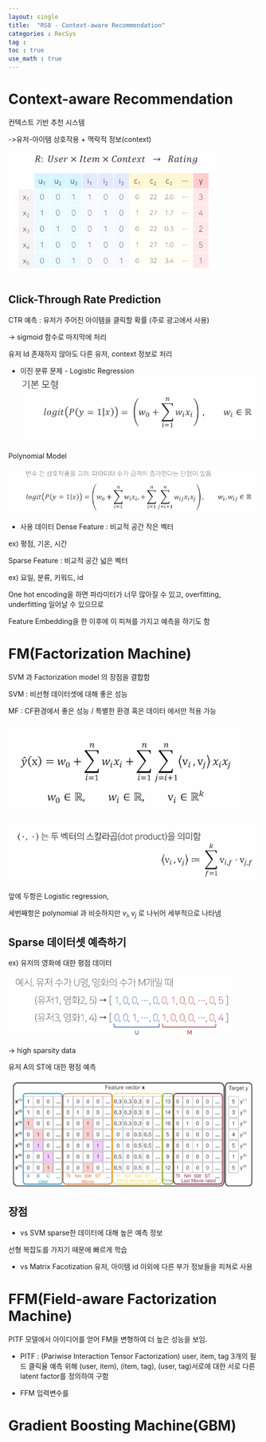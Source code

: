 ```yaml
---
layout: single
title:  "RS8 - Context-aware Recommendation"
categories : RecSys
tag : 
toc : true
use_math : true
---
```


# Context-aware Recommendation
컨텍스트 기반 추천 시스템

->유저-아이템 상호작용 + 맥락적 정보(context)

![image-20221015190055413](/images/2022-10-15-RecSys8/image-20221015190055413.png)


## Click-Through Rate Prediction
CTR 예측 : 유저가 주어진 아이템을 클릭할 확률 (주로 광고에서 사용)

-> sigmoid 함수로 마지막에 처리

유저 Id 존재하지 않아도 다른 유저, context 정보로 처리

+ 이진 분류 문제 - Logistic Regression
![image-20221015190506223](/images/2022-10-15-RecSys8/image-20221015190506223.png)

Polynomial Model

![image-20221015190453279](/images/2022-10-15-RecSys8/image-20221015190453279.png)

+ 사용 데이터
Dense Feature : 비교적 공간 작은 벡터 

ex) 평점, 기온, 시간

Sparse Feature : 비교적 공간 넓은 벡터

ex) 요일, 분류, 키워드, id

One hot encoding을 하면 파라미터가 너무 많아질 수 있고, overfitting, underfitting 일어날 수 있으므로

Feature Embedding을 한 이후에 이 피쳐를 가지고 예측을 하기도 함



# FM(Factorization Machine)
SVM 과 Factorization model 의 장점을 결합함

SVM : 비선형 데이터셋에 대해 좋은 성능

MF : CF환경에서 좋은 성능 / 특별한 환경 혹은 데이터 에서만 적용 가능

![image-20221015213329585](/images/2022-10-15-RecSys8/image-20221015213329585.png)

![image-20221015213338224](/images/2022-10-15-RecSys8/image-20221015213338224.png)

앞에 두항은 Logistic regression,

세번째항은 polynomial 과 비슷하지만 $v_i , v_j$ 로 나뉘어 세부적으로 나타냄


## Sparse 데이터셋 예측하기
ex) 유저의 영화에 대한 평점 데이터

![image-20221015214341960](/images/2022-10-15-RecSys8/image-20221015214341960.png)

-> high sparsity data

유저 A의 ST에 대한 평점 예측

![image-20221015214711433](/images/2022-10-15-RecSys8/image-20221015214711433.png)


## 장점
+ vs SVM
sparse한 데이터에 대해 높은 예측 정보

선형 복잡도를 가지기 때문에 빠르게 학습

+ vs Matrix Facotization
유저, 아이템 id 이외에 다른 부가 정보들을 피쳐로 사용






# FFM(Field-aware Factorization Machine)
PITF 모델에서 아이디어를 얻어 FM을 변형하여 더 높은 성능을 보임.

+ PITF : (Pariwise Interaction Tensor Factorization)
user, item, tag 3개의 필드 클릭율 예측 위해 (user, item), (item, tag), (user, tag)서로에 대한 서로 다른 latent factor를 정의하여 구함


+ FFM
입력변수를 












# Gradient Boosting Machine(GBM)

